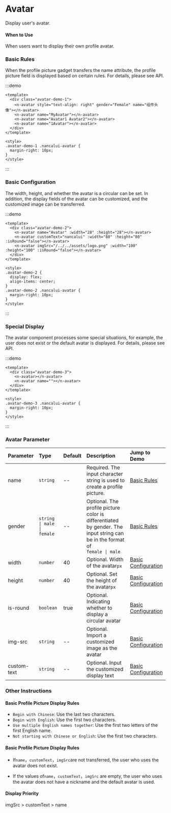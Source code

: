 # Avatar

Display user's avatar.

#### When to Use

When users want to display their own profile avatar.

### Basic Rules

When the profile picture gadget transfers the name attribute, the profile picture field is displayed based on certain rules. For details, please see API.

:::demo

```vue
<template>
  <div class="avatar-demo-1">
    <n-avatar style="text-align: right" gender="Female" name="组件头像"></n-avatar>
    <n-avatar name="MyAvatar"></n-avatar>
    <n-avatar name="Avatar1 Avatar2"></n-avatar>
    <n-avatar name="1Avatar"></n-avatar>
  </div>
</template>

<style>
.avatar-demo-1 .nancalui-avatar {
  margin-right: 10px;
}
</style>
```

:::

### Basic Configuration

The width, height, and whether the avatar is a circular can be set. In addition, the display fields of the avatar can be customized, and the customized image can be transferred.

:::demo

```vue
<template>
  <div class="avatar-demo-2">
    <n-avatar name="Avatar" :width="28" :height="28"></n-avatar>
    <n-avatar customText="nancalui" :width="80" :height="80" :isRound="false"></n-avatar>
    <n-avatar imgSrc="/../../assets/logo.png" :width="100" :height="100" :isRound="false"></n-avatar>
  </div>
</template>

<style>
.avatar-demo-2 {
  display: flex;
  align-items: center;
}
.avatar-demo-2 .nancalui-avatar {
  margin-right: 10px;
}
</style>
```

:::

### Special Display

The avatar component processes some special situations, for example, the user does not exist or the default avatar is displayed. For details, please see API.

:::demo

```vue
<template>
  <div class="avatar-demo-3">
    <n-avatar></n-avatar>
    <n-avatar name=""></n-avatar>
  </div>
</template>

<style>
.avatar-demo-3 .nancalui-avatar {
  margin-right: 10px;
}
</style>
```

:::

### Avatar Parameter

| Parameter   | Type                       | Default | Description                                                                                                                    | Jump to Demo                                |
| :---------- | :------------------------- | :------ | :----------------------------------------------------------------------------------------------------------------------------- | :------------------------------------------ |
| name        | `string`                   | --      | Required. The input character string is used to create a profile picture.                                                      | [Basic Rules](#basic-rules)                 |
| gender      | `string \| male \| female` | --      | Optional. The profile picture color is differentiated by gender. The input string can be in the format of<br/>`female \| male` | [Basic Rules](#basic-rules)                 |
| width       | `number`                   | 40      | Optional. Width of the avatar`px`                                                                                              | [Basic Configuration](#basic-configuration) |
| height      | `number`                   | 40      | Optional. Set the height of the avatar`px`                                                                                     | [Basic Configuration](#basic-configuration) |
| is-round    | `boolean`                  | true    | Optional. Indicating whether to display a circular avatar                                                                      | [Basic Configuration](#basic-configuration) |
| img-src     | `string`                   | --      | Optional. Import a customized image as the avatar                                                                              | [Basic Configuration](#basic-configuration) |
| custom-text | `string`                   | --      | Optional. Input the customized display text                                                                                    | [Basic Configuration](#basic-configuration) |

### Other Instructions

#### Basic Profile Picture Display Rules

- `Begin with Chinese`: Use the last two characters.
- `Begin with English`: Use the first two characters.
- `Use multiple English names together`: Use the first two letters of the first English name.
- `Not starting with Chinese or English`: Use the first two characters.

#### Basic Profile Picture Display Rules

- If`name`，`customText`，`imgSrc`are not transferred, the user who uses the avatar does not exist.

- If the values of`name`，`customText`，`imgSrc` are empty, the user who uses the avatar does not have a nickname and the default avatar is used.

#### Display Priority

imgSrc > customText > name
